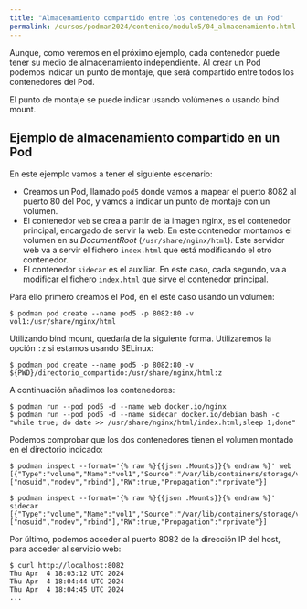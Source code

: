 ```yaml
---
title: "Almacenamiento compartido entre los contenedores de un Pod"
permalink: /cursos/podman2024/contenido/modulo5/04_almacenamiento.html
---
```


Aunque, como veremos en el próximo ejemplo, cada contenedor puede tener su medio de almacenamiento independiente. Al crear un Pod podemos indicar un punto de montaje, que será compartido entre todos los contenedores del Pod. 

El punto de montaje se puede indicar usando volúmenes o usando bind mount.

## Ejemplo de almacenamiento compartido en un Pod

En este ejemplo vamos a tener el siguiente escenario:

* Creamos un Pod, llamado `pod5` donde vamos a mapear el puerto 8082 al puerto 80 del Pod, y vamos a indicar un punto de montaje con un volumen.
* El contenedor `web` se crea a partir de la imagen nginx, es el contenedor principal, encargado de servir la web. En este contenedor montamos el volumen en su *DocumentRoot* (`/usr/share/nginx/html`). Este servidor web va a servir el fichero `index.html` que está modificando el otro contenedor.
* El contenedor `sidecar` es el auxiliar. En este caso, cada segundo, va a modificar el fichero `index.html` que sirve el contenedor principal.

Para ello primero creamos el Pod, en el este caso usando un volumen:

```
$ podman pod create --name pod5 -p 8082:80 -v vol1:/usr/share/nginx/html
```

Utilizando bind mount, quedaría de la siguiente forma. Utilizaremos la opción `:z` si estamos usando SELinux:

```
$ podman pod create --name pod5 -p 8082:80 -v ${PWD}/directorio_compartido:/usr/share/nginx/html:z
```

A continuación añadimos los contenedores:

```
$ podman run --pod pod5 -d --name web docker.io/nginx
$ podman run --pod pod5 -d --name sidecar docker.io/debian bash -c "while true; do date >> /usr/share/nginx/html/index.html;sleep 1;done"
```

Podemos comprobar que los dos contenedores tienen el volumen montado en el directorio indicado:

```
$ podman inspect --format='{% raw %}{{json .Mounts}}{% endraw %}' web
[{"Type":"volume","Name":"vol1","Source":"/var/lib/containers/storage/volumes/vol1/_data","Destination":"/usr/share/nginx/html","Driver":"local","Mode":"","Options":["nosuid","nodev","rbind"],"RW":true,"Propagation":"rprivate"}]

$ podman inspect --format='{% raw %}{{json .Mounts}}{% endraw %}' sidecar
[{"Type":"volume","Name":"vol1","Source":"/var/lib/containers/storage/volumes/vol1/_data","Destination":"/usr/share/nginx/html","Driver":"local","Mode":"","Options":["nosuid","nodev","rbind"],"RW":true,"Propagation":"rprivate"}]
```

Por último, podemos acceder al puerto 8082 de la dirección IP del host, para acceder al servicio web:

```
$ curl http://localhost:8082
Thu Apr  4 18:03:12 UTC 2024
Thu Apr  4 18:04:44 UTC 2024
Thu Apr  4 18:04:45 UTC 2024
...
```
